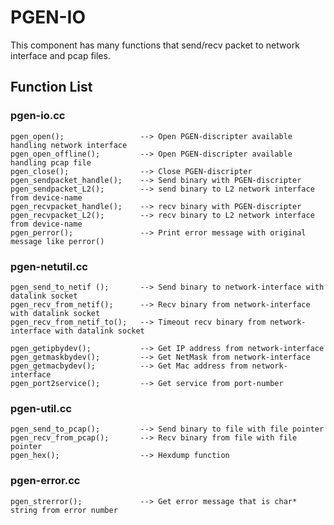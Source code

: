 

# PGEN-IO
This component has many functions that send/recv packet to network interface and pcap files.  



## Function List


### pgen-io.cc

	pgen_open();                 --> Open PGEN-discripter available handling network interface
	pgen_open_offline();         --> Open PGEN-discripter available handling pcap file
	pgen_close();                --> Close PGEN-discripter
	pgen_sendpacket_handle();    --> Send binary with PGEN-discripter
	pgen_sendpacket_L2();        --> send binary to L2 network interface from device-name
	pgen_recvpacket_handle();    --> recv binary with PGEN-discripter
	pgen_recvpacket_L2();        --> recv binary to L2 network interface from device-name
	pgen_perror();               --> Print error message with original message like perror()

### pgen-netutil.cc

	pgen_send_to_netif ();       --> Send binary to network-interface with datalink socket
	pgen_recv_from_netif();      --> Recv binary from network-interface with datalink socket
	pgen_recv_from_netif_to();   --> Timeout recv binary from network-interface with datalink socket 
                                      
	pgen_getipbydev();           --> Get IP address from network-interface
	pgen_getmaskbydev();         --> Get NetMask from network-interface
	pgen_getmacbydev();          --> Get Mac address from network-interface
	pgen_port2service();         --> Get service from port-number

### pgen-util.cc

	pgen_send_to_pcap();         --> Send binary to file with file pointer
	pgen_recv_from_pcap();       --> Recv binary from file with file pointer
	pgen_hex();                  --> Hexdump function


### pgen-error.cc

	pgen_strerror();             --> Get error message that is char* string from error number
